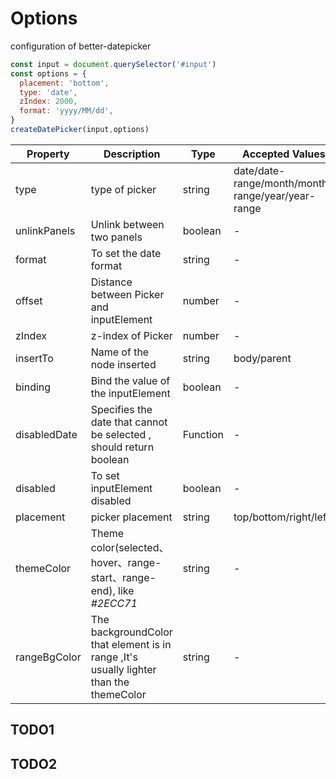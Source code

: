 #  Options

configuration of better-datepicker

```js
const input = document.querySelector('#input')
const options = {
  placement: 'bottom',
  type: 'date',
  zIndex: 2000,
  format: 'yyyy/MM/dd',
}
createDatePicker(input,options)
```


| Property     | Description | Type   | Accepted Values | Default |
| ----------------- | -------------------------------- | --------------- | ------ | ------ |
| type              |     type of picker     |   string     |   date/date-range/month/month-range/year/year-range     | date
| unlinkPanels      |     Unlink between two panels    |   boolean     |                   -                         | false
| format              |    To set the date format   |   string     |   -     | yyyy/MM/d
| offset              |     Distance between Picker and inputElement    |   number     |   -    | 12
| zIndex              |      z-index of Picker    |   number     |   -     | 2000
| insertTo              |   Name of the node inserted    |   string     |   body/parent     | body
| binding              |    Bind the value of the inputElement    |   boolean     |   -     | true
| disabledDate              |   Specifies the date that cannot be selected , should return boolean     |   Function     |   -    | -
| disabled              |    To set inputElement disabled    |   boolean     |   -    | false
| placement              |     picker placement     |   string     |   top/bottom/right/left    | bottom
| themeColor              |     Theme color(selected、hover、range-start、range-end), like *#2ECC71*     |   string     |   -    | -
| rangeBgColor              |     The backgroundColor that element is in range ,It's usually lighter than the themeColor     |   string     |   -   | -


## TODO1


## TODO2
